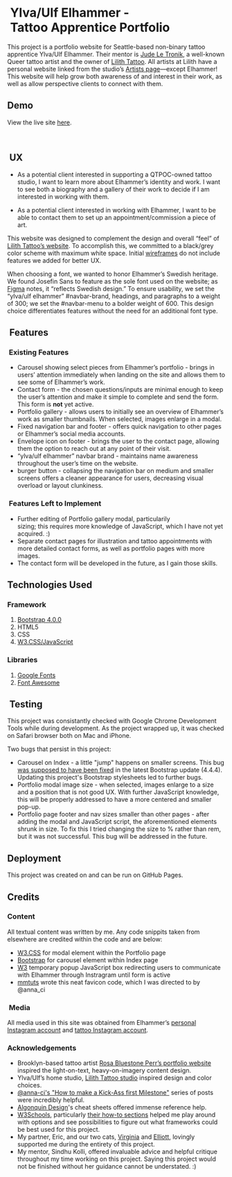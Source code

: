 #  Ylva/Ulf Elhammer - Tattoo Apprentice Portfolio 

This project is a portfolio website for Seattle-based non-binary tattoo apprentice Ylva/Ulf Elhammer. Their mentor is [Jude Le Tronik](https://judeletronik.com), a well-known Queer tattoo artist and the owner of [Lilith Tattoo](https://lilithtattooseattle.com). All artists at Lilith have a personal website linked from the studio’s [Artists page](https://lilithtattooseattle.com/artists)—except Elhammer! This website will help grow both awareness of and interest in their work, as well as allow perspective clients to connect with them.

## Demo 

View the live site [here](https://itmemarg.github.io/MS1-elhammer/).


 
##  UX

*  As a potential client interested in supporting a QTPOC-owned tattoo studio, I want to learn more about Elhammer’s identity and work. I want to see both a biography and a gallery of their work to decide if I am interested in working with them.

*  As a potential client interested in working with Elhammer, I want to be able to contact them to set up an appointment/commission a piece of art.

This website was designed to complement the design and overall “feel” of [Lilith Tattoo’s website](https://lilithtattooseattle.com). To accomplish this, we committed to a black/grey color scheme with maximum white space. Initial [wireframes](../wireframes/milestone1.pdf) do not include features we added for better UX.

When choosing a font, we wanted to honor Elhammer’s Swedish heritage. We found Josefin Sans to feature as the sole font used on the website; as [Figma](https://figma.com/google-fonts/josefin-sans-font-pairings/) notes, it “reflects Swedish design.” To ensure usability, we set the “ylva/ulf elhammer” #navbar-brand, headings, and paragraphs to a weight of 300; we set the #navbar-menu to a bolder weight of 600. This design choice differentiates features without the need for an additional font type. 


##  Features

###  Existing Features

*  Carousel showing select pieces from Elhammer’s portfolio - brings in users’ attention immediately when landing on the site and allows them to see some of Elhammer’s work.
*  Contact form - the chosen questions/inputs are minimal enough to keep the user’s attention and make it simple to complete and send the form. This form is **not** yet active.
*  Portfolio gallery - allows users to initially see an overview of Elhammer’s work as smaller thumbnails. When selected, images enlarge in a modal. 
*  Fixed navigation bar and footer - offers quick navigation to other pages or Elhammer’s social media accounts.
*  Envelope icon on footer - brings the user to the contact page, allowing them the option to reach out at any point of their visit. 
*  “ylva/ulf elhammer” navbar brand - maintains name awareness throughout the user’s time on the website. 
*  burger button - collapsing the navigation bar on medium and smaller screens offers a cleaner appearance for users, decreasing visual overload or layout clunkiness. 

###  Features Left to Implement
*  Further editing of Portfolio gallery modal, particularily sizing; this requires more knowledge of JavaScript, which I have not yet acquired. :)
*  Separate contact pages for illustration and tattoo appointments with more detailed contact forms, as well as portfolio pages with more images.
*  The contact form will be developed in the future, as I gain those skills. 

##  Technologies Used

### Framework
1.  [Bootstrap 4.0.0](https://getbootstrap.com)
2.  HTML5	
3.  CSS
4.  [W3.CSS/JavaScript](https://www.w3schools.com/w3css)

###  Libraries 
1.  [Google Fonts](https://fonts.google.com)
2.  [Font Awesome](https://fontawesome.com)

##  Testing

This project was consistantly checked with Google Chrome Development Tools while during development. As the project wrapped up, it was checked on Safari browser both on Mac and iPhone. 

Two bugs that persist in this project:
*  Carousel on Index - a little "jump" happens on smaller screens. This bug [was supposed to have been fixed](https://github.com/twbs/bootstrap/issues/22420) in the latest Bootstrap update (4.4.4). Updating this project's Bootstrap stylesheets led to further bugs.  
*  Portfolio modal image size - when selected, images enlarge to a size and a position that is not good UX. With further JavaScript knowledge, this will be properly addressed to have a more centered and smaller pop-up. 
* Portfolio page footer and nav sizes smaller than other pages - after adding the modal and JavaScript script, the aforementioned elements shrunk in size. To fix this I tried changing the size to % rather than rem, but it was not successful. This bug will be addressed in the future. 

##  Deployment
This project was created on and can be run on GitHub Pages. 

##  Credits


### Content

All textual content was written by me. Any code snippits taken from elsewhere are credited within the code and are below:
*  [W3.CSS](https://www.w3schools.com/w3css/w3css_modal.asp) for modal element within the Portfolio page
*  [Bootstrap](https://getbootstrap.com/docs/4.0/components/carousel/) for carousel element within Index page
*  [W3](https://www.w3schools.com/js/js_popup.asp) temporary popup JavaScript box redirecting users to communicate with Elhammer through Instragram until form is active
*  [mmtuts](https://youtu.be/kEf1xSwX5D8) wrote this neat favicon code, which I was directed to by @anna_ci


###  Media

All media used in this site was obtained from Elhammer’s [personal Instagram account](https://www.instagram.com/yelvis/) and [tattoo Instagram account](https://www.instagram.com/ylva.tattoo).

###  Acknowledgements

*  Brooklyn-based tattoo artist [Rosa Bluestone Perr’s portfolio website](https://bluestonebabe.com/) inspired the light-on-text, heavy-on-imagery content design.
*  Ylva/Ulf’s home studio, [Lilith Tattoo studio](https://lilithtattooseattle.com) inspired design and color choices.
*  [@anna-ci's "How to make a Kick-Ass first Milestone"](https://slack-files.com/files-pri-safe/T0L30B202-FL1APG8SW/milestone_1_part_1.pdf?c=1586896605-8e988cbd8fc198b0) series of posts were incredibly helpful.
*  [Algonquin Design](https://learn-the-web.algonquindesign.ca/topics/html-semantics-cheat-sheet/)'s cheat sheets offered immense reference help.
*  [W3Schools](https://www.w3schools.com/), particularly [their how-to sections](https://www.w3schools.com/howto/default.asp) helped me play around with options and see possibilities to figure out what frameworks could be best used for this project. 
*  My partner, Eric, and our two cats, [Virginia](https://twitter.com/MiltantModerate/status/1249902617880186885) and [Elliott](https://twitter.com/MiltantModerate/status/1249477542488113153), lovingly supported me during the entirety of this project. 
*  My mentor, Sindhu Kolli, offered invaluable advice and helpful critique throughout my time working on this project. Saying this project would not be finished without her guidance cannot be understated. :) 

